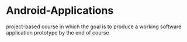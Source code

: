 # Android-Applications
project-based course in which the goal is to produce a working software application prototype by the end of course
